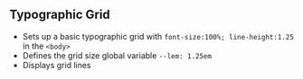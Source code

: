 ## Typographic Grid

- Sets up a basic typographic grid with `font-size:100%; line-height:1.25` in the `<body>`
- Defines the grid size global variable `--lem: 1.25em`
- Displays grid lines
